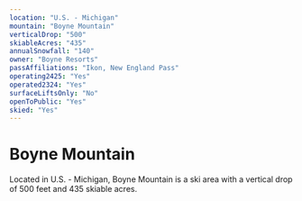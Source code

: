 ```yaml
---
location: "U.S. - Michigan"
mountain: "Boyne Mountain"
verticalDrop: "500"
skiableAcres: "435"
annualSnowfall: "140"
owner: "Boyne Resorts"
passAffiliations: "Ikon, New England Pass"
operating2425: "Yes"
operated2324: "Yes"
surfaceLiftsOnly: "No"
openToPublic: "Yes"
skied: "Yes"
---
```


# Boyne Mountain

Located in U.S. - Michigan, Boyne Mountain is a ski area with a vertical drop of 500 feet and 435 skiable acres.